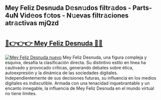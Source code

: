 ## Mey Feliz Desnuda D𝚎sn𝚞dos filtr𝚊dos - Parts-4uN Vid𝚎os f𝚘tos - N𝚞evas filtr𝚊ciones atr𝚊ctivas mjQzd

# <h2><a href="http://mb0igud.tromn.icu/?c=Mey+Feliz+Desnuda">🔗👉👉👉 Mey Feliz Desnuda 🔗🔗</a></h2>

[![Mey Feliz Desnuda nuevo](https://i.imgur.com/pEAQMta.gif)](http://mb0igud.tromn.icu/?c=Mey+Feliz+Desnuda)
Mey Feliz Desnuda, una figura compleja y esquiva, desafía la clasificación directa. Su distintivo estilo en línea ha cautivado y provocado críticas, generando debates sobre ética, autoexpresión y la dinámica de las sociedades digitales. Independientemente de sus decisiones futuras, su influencia en los medios digitales es indiscutible. Armada con una tenacidad inquebrantable y un encanto innegable, la influencia de Mey Feliz Desnuda en el mundo virtual no tiene límites.
